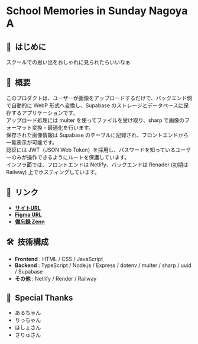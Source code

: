 # School Memories in Sunday Nagoya A
## 📸&nbsp;&nbsp;はじめに
スクールでの思い出をおしゃれに見られたらいいなぁ
## 📝&nbsp;&nbsp;概要
このプロダクトは、ユーザーが画像をアップロードするだけで、バックエンド側で自動的に WebP 形式へ変換し、Supabase のストレージとデータベースに保存するアプリケーションです。  
アップロード処理には multer を使ってファイルを受け取り、sharp で画像のフォーマット変換・最適化を行います。  
保存された画像情報は Supabase のテーブルに記録され、フロントエンドから一覧表示が可能です。  
認証には JWT（JSON Web Token）を採用し、パスワードを知っているユーザーのみが操作できるようにルートを保護しています。  
インフラ面では、フロントエンドは Netlify、バックエンドは Renader (初期はRailway) 上でホスティングしています。  
## 🔗&nbsp;&nbsp;リンク
- [**サイトURL**](https://nagoya-sun-a-memories.netlify.app/)
- [**Figma URL**](https://www.figma.com/design/b4jBlq8sMQ4byhgoOr12uL/memories)
- [**備忘録 Zenn**](https://zenn.dev/litkyan/scraps/f9b230a250953c)
## 🛠️&nbsp;&nbsp;技術構成
- **Frontend** : HTML / CSS / JavaScript
- **Backend** : TypeScript / Node.js / Express / dotenv / multer / sharp / uuid / Supabase
- **その他** : Netlify / Render / Railway
## 🎉&nbsp;&nbsp;Special Thanks
- あるちゃん
- りっちゃん
- ほしょさん
- さりゅさん
